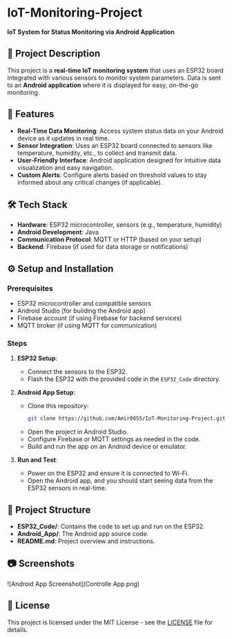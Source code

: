 # IoT-Monitoring-Project  
**IoT System for Status Monitoring via Android Application**

## 📖 Project Description
This project is a **real-time IoT monitoring system** that uses an ESP32 board integrated with various sensors to monitor system parameters. Data is sent to an **Android application** where it is displayed for easy, on-the-go monitoring.

## 🚀 Features
- **Real-Time Data Monitoring**: Access system status data on your Android device as it updates in real time.
- **Sensor Integration**: Uses an ESP32 board connected to sensors like temperature, humidity, etc., to collect and transmit data.
- **User-Friendly Interface**: Android application designed for intuitive data visualization and easy navigation.
- **Custom Alerts**: Configure alerts based on threshold values to stay informed about any critical changes (if applicable).

## 🛠️ Tech Stack
- **Hardware**: ESP32 microcontroller, sensors (e.g., temperature, humidity)
- **Android Development**: Java
- **Communication Protocol**: MQTT or HTTP (based on your setup)
- **Backend**: Firebase (if used for data storage or notifications)

## ⚙️ Setup and Installation

### Prerequisites
- ESP32 microcontroller and compatible sensors
- Android Studio (for building the Android app)
- Firebase account (if using Firebase for backend services)
- MQTT broker (if using MQTT for communication)

### Steps
1. **ESP32 Setup**:
   - Connect the sensors to the ESP32.
   - Flash the ESP32 with the provided code in the `ESP32_Code` directory.
   
2. **Android App Setup**:
   - Clone this repository:  
     ```bash
     git clone https://github.com/Amir0055/IoT-Monitoring-Project.git
     ```
   - Open the project in Android Studio.
   - Configure Firebase or MQTT settings as needed in the code.
   - Build and run the app on an Android device or emulator.

3. **Run and Test**:
   - Power on the ESP32 and ensure it is connected to Wi-Fi.
   - Open the Android app, and you should start seeing data from the ESP32 sensors in real-time.

## 📂 Project Structure
- **ESP32_Code/**: Contains the code to set up and run on the ESP32.
- **Android_App/**: The Android app source code.
- **README.md**: Project overview and instructions.

## 📷 Screenshots
<!-- Add screenshots of your Android app or data visualization screens here -->
![Android App Screenshot](Controlle App.png)

## 📝 License
This project is licensed under the MIT License - see the [LICENSE](LICENSE) file for details.
